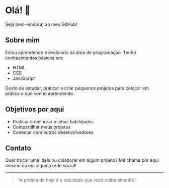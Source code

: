 # Olá! 👋

Seja bem-vindo(a) ao meu GitHub!

## Sobre mim
Estou aprendendo e evoluindo na área de programação. Tenho conhecimentos básicos em:

- HTML
- CSS
- JavaScript

Gosto de estudar, praticar e criar pequenos projetos para colocar em prática o que venho aprendendo.

## Objetivos por aqui
- Praticar e melhorar minhas habilidades
- Compartilhar meus projetos
- Conectar com outros desenvolvedores

## Contato
Quer trocar uma ideia ou colaborar em algum projeto? Me chama por aqui mesmo ou em alguma rede social!

---

> "A prática de hoje é o resultado que você colhe amanhã."


